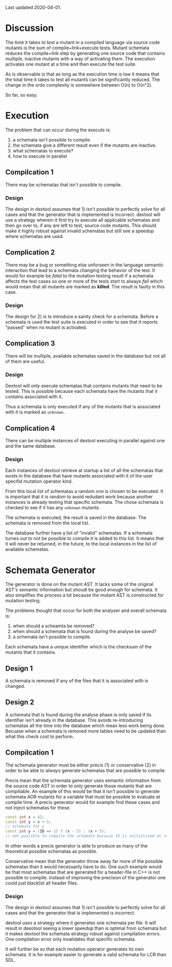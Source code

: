Last updated 2020-04-01.

# Discussion

The time it takes to test a mutant in a compiled language via source code
mutants is the sum of compile+link+execute tests. Mutant schemata reduces the
compile+link step by generating one source code that contains multiple,
inactive mutants with a way of activating them.  The execution activates one
mutant at a time and then execute the test suite.

As is observable is that as long as the execution time is low it means that the
total time it takes to test all mutants can be significantly reduced. The
change in the ordo complexity is somewhere between O(n) to O(n^2).

So far, so easy.

# Execution

The problem that can occur during the execute is:

1. a schemata isn't possible to compile.
2. the schemata give a different result even if the mutants are inactive.
3. what schematas to execute?
4. how to execute in parallel

## Compilcation 1

There may be schematas that isn't possible to compile.

### Design

The design in dextool assumes that 1) isn't possible to perfectly solve for all
cases and that the generator that is implemented is incorrect. dextool will use
a strategy wherein it first try to execute all applicable schematas and then go
over to, if any are left to test, source code mutants. This should make it
highly robust against invalid schematas but still see a speedup where schematas
are used.

## Complication 2

There may be a bug or something else unforseen in the language semantic
interaction that lead to a schemata changing the behavior of the test. It would
for example be *fatal* to the mutation testing result if a schemata affects the
test cases so one or more of the tests start to always *fail* which would mean
that all mutants are marked as **killed**. The result is faulty in this case.

### Design

The design for 2) is to introduce a sanity check for a schemata. Before a
schemata is used the test suite is executed in order to see that it reports
"passed" when no mutant is activated.

## Complication 3

There will be multiple, available schematas saved in the database but not all
of them are useful.

### Design

Dextool will only execute schematas that contains mutants that need to be
tested. This is possible because each schemata have the mutants that it
contains associated with it.

Thus a schemata is only executed if any of the mutants that is associated with
it is marked as `unknown`.

## Complication 4

There can be multiple instances of dextool executing in parallel against one
and the same database.

### Design

Each instances of dextool retrieve at startup a list of all the schematas that
exists in the database that have mutants associated with it of the user
specifid mutation operator kind.

From this local list of schematas a random one is chosen to be executed. It is
important that it is random to avoid redudant work because another instances is
already testing that specific schemata. The chose schemata is checked to see if
it has any `unknown` mutants.

The schemata is executed, the result is saved in the database. The schemata is
removed from the local list.

The database further have a list of "invalid" schematas. If a schemata turnes
out to not be possible to compile it is added to this list. It means that it
will never be returned, in the future, to the local instances in the list of
available schematas.

# Schemata Generator

The generator is done on the mutant AST. It lacks some of the original AST's
semantic information but shoudl be good enough for schemata. It also simplifies
the process a lot because the mutant AST is constructed for mutation testing.

The problems thought that occur for both the analyser and overall schemata is:

1. when should a scheamta be removed?
2. when should a schemata that is found during the analyse be saved?
3. a schemata isn't possible to compile.

Each schemata have a unique identifier which is the checksum of the mutants
that it contains.

## Design 1

A schemata is removed if any of the files that it is associated with is changed.

## Design 2

A schemata that is found during the analyse phase is only saved if its
identifier isn't already in the database. This avoids re-introducing schematas
all the time into the database which mean less work being done. Becuase when a
schemata is removed more tables need to be updated than what this check cost to
perform.

## Compilcation 1

The schemata generator must be either precis (1) or conservative (2) in order
to be able to *always* generate schematas that are possible to compile.

Precis mean that the schemata generator uses semantic information from the
source code AST in order to only generate those mutants that are compiliable.
An example of this would be that it isn't possible to generate schemata AOR
mutants for a variable that must be possible to evaluate at compile time. A
precis generator would for example find these cases and not inject schematas
for these.

```c++
const int x = 42;
const int y = x + 5;
// schemata for y
const int y = (ID == 1) ? (x - 5) : (x + 5);
// not possible to compile the schemata because ID is initialized at runtime.
```

In other words a precis generator is able to produce as many of the theoretical
possible schematas as possible.

Conservative mean that the generator throw away far more of the possible
schematas than it would necessarily have to do. One such example would be that
most schematas that are generated for a header-file in C++ is not possible to
compile. Instead of improving the precision of the generator one could just
blacklist all header files.

### Design

The design in dextool assumes that 1) isn't possible to perfectly solve for all
cases and that the generator that is implemented is incorrect.

dextool uses a strategy where it generates one schemata per file. It will
result in dexotool seeing a lower speedup than is optimal from schemata but it
makes dextool the schemata strategy robust against compilation errors. One
compilation error only invalidates that specific schemata.

It will further be so that each mutation operator generates its own schemata.
It is for example easier to generate a valid schemata for LCR than SDL.
